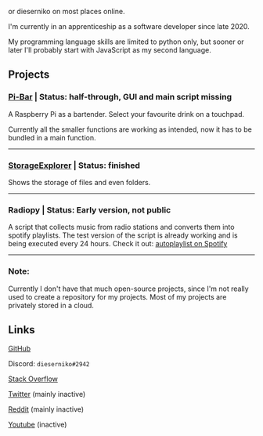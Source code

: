 or dieserniko on most places online. 

I'm currently in an apprenticeship as a software developer since late 2020.

My programming language skills are limited to python only, but sooner or later I'll probably start with JavaScript as my second language.

## Projects

### [Pi-Bar](https://github.com/dieser-niko/pi-bar) | Status: half-through, GUI and main script missing

A Raspberry Pi as a bartender. Select your favourite drink on a touchpad.

Currently all the smaller functions are working as intended, now it has to be bundled in a main function.

---

### [StorageExplorer](https://github.com/dieser-niko/StorageExplorer) | Status: finished

Shows the storage of files and even folders.

---

### Radiopy | Status: Early version, not public

A script that collects music from radio stations and converts them into spotify playlists.
The test version of the script is already working and is being executed every 24 hours.
Check it out: [autoplaylist on Spotify](https://open.spotify.com/user/31bk3o6pc4ehozimdakaglavex2e)

---

### Note:
Currently I don't have that much open-source projects, since I'm not really used to create a repository for my projects.
Most of my projects are privately stored in a cloud.

## Links
[GitHub](https://github.com/dieser-niko)

Discord: `dieserniko#2942`

[Stack Overflow](https://stackoverflow.com/users/15580216/dieserniko)

[Twitter](https://twitter.com/dieser_niko) (mainly inactive)

[Reddit](https://reddit.com/u/NikoHD203) (mainly inactive)

[Youtube](https://youtube.com/channel/UCvUkk9NjKTNtuTorkba7thw) (inactive)

